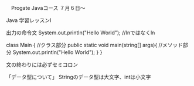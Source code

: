 
　Progate Javaコース
  ７月６日〜


Java 学習レッスンⅠ

出力の命令文
System.out.println("Hello World");     //Inではなくln

class Main {                                //クラス部分
  public static void main(string[] args){   //メソッド部分
    System.out.println("Hello World");
  }
}

文の終わりには必ずセミコロン


「データ型について」
Stringのデータ型は大文字、intは小文字

